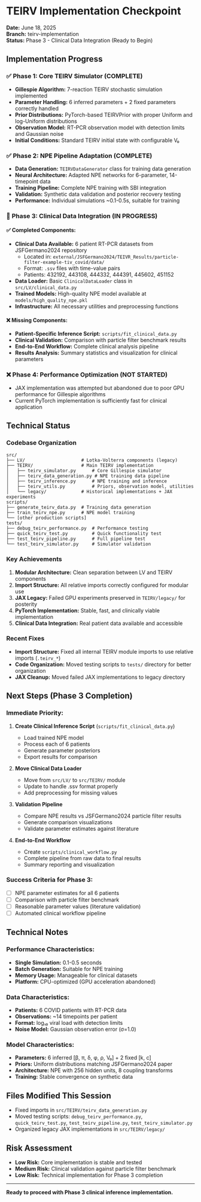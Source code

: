 # TEIRV Implementation Checkpoint

**Date:** June 18, 2025  
**Branch:** teirv-implementation  
**Status:** Phase 3 - Clinical Data Integration (Ready to Begin)

## Implementation Progress

### ✅ **Phase 1: Core TEIRV Simulator (COMPLETE)**
- **Gillespie Algorithm:** 7-reaction TEIRV stochastic simulation implemented
- **Parameter Handling:** 6 inferred parameters + 2 fixed parameters correctly handled
- **Prior Distributions:** PyTorch-based TEIRVPrior with proper Uniform and log-Uniform distributions
- **Observation Model:** RT-PCR observation model with detection limits and Gaussian noise
- **Initial Conditions:** Standard TEIRV initial state with configurable V₀

### ✅ **Phase 2: NPE Pipeline Adaptation (COMPLETE)**
- **Data Generation:** `TEIRVDataGenerator` class for training data generation
- **Neural Architecture:** Adapted NPE networks for 6-parameter, 14-timepoint data
- **Training Pipeline:** Complete NPE training with SBI integration
- **Validation:** Synthetic data validation and posterior recovery testing
- **Performance:** Individual simulations ~0.1-0.5s, suitable for training

### 🔄 **Phase 3: Clinical Data Integration (IN PROGRESS)**

#### ✅ **Completed Components:**
- **Clinical Data Available:** 6 patient RT-PCR datasets from JSFGermano2024 repository
  - Located in: `external/JSFGermano2024/TEIVR_Results/particle-filter-example-tiv_covid/data/`
  - Format: `.ssv` files with time-value pairs
  - Patients: 432192, 443108, 444332, 444391, 445602, 451152
- **Data Loader:** Basic `ClinicalDataLoader` class in `src/LV/clinical_data.py`
- **Trained Models:** High-quality NPE model available at `models/high_quality_npe.pkl`
- **Infrastructure:** All necessary utilities and preprocessing functions

#### ❌ **Missing Components:**
- **Patient-Specific Inference Script:** `scripts/fit_clinical_data.py`
- **Clinical Validation:** Comparison with particle filter benchmark results
- **End-to-End Workflow:** Complete clinical analysis pipeline
- **Results Analysis:** Summary statistics and visualization for clinical parameters

### ❌ **Phase 4: Performance Optimization (NOT STARTED)**
- JAX implementation was attempted but abandoned due to poor GPU performance for Gillespie algorithms
- Current PyTorch implementation is sufficiently fast for clinical application

## Technical Status

### **Codebase Organization**
```
src/
├── LV/                     # Lotka-Volterra components (legacy)
├── TEIRV/                  # Main TEIRV implementation
│   ├── teirv_simulator.py      # Core Gillespie simulator
│   ├── teirv_data_generation.py # NPE training data pipeline
│   ├── teirv_inference.py      # NPE training and inference
│   ├── teirv_utils.py          # Priors, observation model, utilities
│   └── legacy/             # Historical implementations + JAX experiments
scripts/
├── generate_teirv_data.py  # Training data generation
├── train_teirv_npe.py      # NPE model training
└── [other production scripts]
tests/
├── debug_teirv_performance.py  # Performance testing
├── quick_teirv_test.py         # Quick functionality test
├── test_teirv_pipeline.py      # Full pipeline test
└── test_teirv_simulator.py     # Simulator validation
```

### **Key Achievements**
1. **Modular Architecture:** Clean separation between LV and TEIRV components
2. **Import Structure:** All relative imports correctly configured for modular use
3. **JAX Legacy:** Failed GPU experiments preserved in `TEIRV/legacy/` for posterity
4. **PyTorch Implementation:** Stable, fast, and clinically viable implementation
5. **Clinical Data Integration:** Real patient data available and accessible

### **Recent Fixes**
- **Import Structure:** Fixed all internal TEIRV module imports to use relative imports (`.teirv_*`)
- **Code Organization:** Moved testing scripts to `tests/` directory for better organization
- **JAX Cleanup:** Moved failed JAX implementations to legacy directory

## Next Steps (Phase 3 Completion)

### **Immediate Priority:**
1. **Create Clinical Inference Script** (`scripts/fit_clinical_data.py`)
   - Load trained NPE model
   - Process each of 6 patients
   - Generate parameter posteriors
   - Export results for comparison

2. **Move Clinical Data Loader** 
   - Move from `src/LV/` to `src/TEIRV/` module
   - Update to handle .ssv format properly
   - Add preprocessing for missing values

3. **Validation Pipeline**
   - Compare NPE results vs JSFGermano2024 particle filter results
   - Generate comparison visualizations
   - Validate parameter estimates against literature

4. **End-to-End Workflow**
   - Create `scripts/clinical_workflow.py`
   - Complete pipeline from raw data to final results
   - Summary reporting and visualization

### **Success Criteria for Phase 3:**
- [ ] NPE parameter estimates for all 6 patients
- [ ] Comparison with particle filter benchmark
- [ ] Reasonable parameter values (literature validation)
- [ ] Automated clinical workflow pipeline

## Technical Notes

### **Performance Characteristics:**
- **Single Simulation:** 0.1-0.5 seconds
- **Batch Generation:** Suitable for NPE training
- **Memory Usage:** Manageable for clinical datasets
- **Platform:** CPU-optimized (GPU acceleration abandoned)

### **Data Characteristics:**
- **Patients:** 6 COVID patients with RT-PCR data
- **Observations:** ~14 timepoints per patient
- **Format:** log₁₀ viral load with detection limits
- **Noise Model:** Gaussian observation error (σ=1.0)

### **Model Characteristics:**
- **Parameters:** 6 inferred [β, π, δ, φ, ρ, V₀] + 2 fixed [k, c]
- **Priors:** Uniform distributions matching JSFGermano2024 paper
- **Architecture:** NPE with 256 hidden units, 8 coupling transforms
- **Training:** Stable convergence on synthetic data

## Files Modified This Session
- Fixed imports in `src/TEIRV/teirv_data_generation.py`
- Moved testing scripts: `debug_teirv_performance.py`, `quick_teirv_test.py`, `test_teirv_pipeline.py`, `test_teirv_simulator.py`
- Organized legacy JAX implementations in `src/TEIRV/legacy/`

## Risk Assessment
- **Low Risk:** Core implementation is stable and tested
- **Medium Risk:** Clinical validation against particle filter benchmark
- **Low Risk:** Technical implementation for Phase 3 completion

---

**Ready to proceed with Phase 3 clinical inference implementation.**